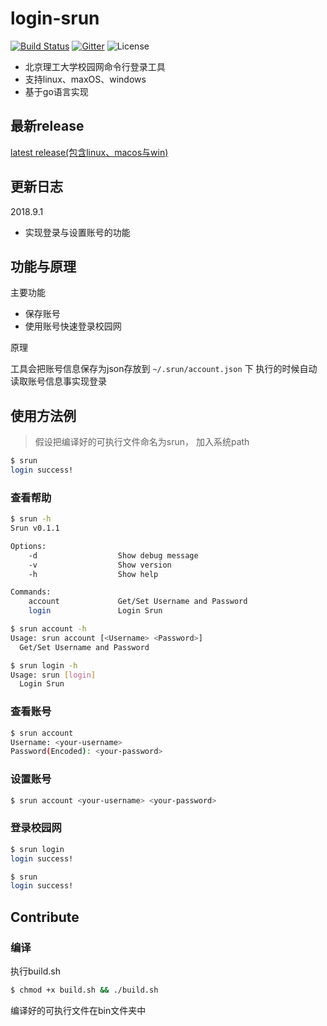 # login-srun

[![Build Status](https://travis-ci.org/monigo/login-srun.svg?branch=master)](https://travis-ci.org/monigo/login-srun)
[![Gitter](https://img.shields.io/gitter/room/nwjs/nw.js.svg)](https://gitter.im/monigo-dev/project-login-srun)
![License](https://img.shields.io/packagist/l/doctrine/orm.svg)

- 北京理工大学校园网命令行登录工具
- 支持linux、maxOS、windows
- 基于go语言实现

## 最新release

[latest release(包含linux、macos与win)](https://github.com/monigo/login-srun/releases/tag/v0.1.1)

## 更新日志
2018.9.1
- 实现登录与设置账号的功能

## 功能与原理

主要功能
- 保存账号
- 使用账号快速登录校园网

原理

工具会把账号信息保存为json存放到 `~/.srun/account.json` 下
执行的时候自动读取账号信息事实现登录


## 使用方法例
> 假设把编译好的可执行文件命名为srun， 加入系统path

```bash
$ srun
login success!
```

### 查看帮助

```bash
$ srun -h
Srun v0.1.1

Options:
	-d                  Show debug message
	-v                  Show version
	-h                  Show help

Commands:
	account             Get/Set Username and Password
	login               Login Srun

$ srun account -h
Usage: srun account [<Username> <Password>]
  Get/Set Username and Password

$ srun login -h
Usage: srun [login]
  Login Srun


```


### 查看账号

```bash
$ srun account
Username: <your-username>
Password(Encoded): <your-password>
```

### 设置账号

```bash
$ srun account <your-username> <your-password>

```

### 登录校园网

```bash
$ srun login
login success!

$ srun
login success!

```


## Contribute

### 编译

执行build.sh

```bash
$ chmod +x build.sh && ./build.sh
```

编译好的可执行文件在bin文件夹中




